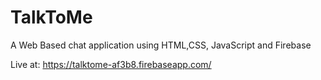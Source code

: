 # TalkToMe
A Web Based chat application using HTML,CSS, JavaScript and Firebase


Live at:
https://talktome-af3b8.firebaseapp.com/
